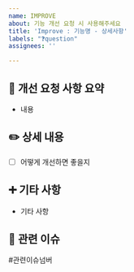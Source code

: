 ```yaml
---
name: IMPROVE
about: 기능 개선 요청 시 사용해주세요
title: 'Improve : 기능명 - 상세사항'
labels: "❓question"
assignees: ''

---
```


## 📃 개선 요청 사항 요약

- 내용


## ✏️ 상세 내용

- [ ] 어떻게 개선하면 좋을지


## ➕ 기타 사항

- 기타 사항

## 🔢 관련 이슈
#관련이슈넘버
